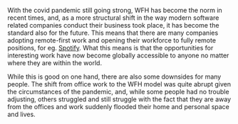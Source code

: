 With the covid pandemic still going strong, WFH has become the norm in recent times, and, as a more structural shift in the way modern software related companies conduct their business took place, it has become the standard also for the future. This means that there are many companies adopting remote-first work and opening their workforce to fully remote positions, for eg. [Spotify](https://hrblog.spotify.com/2021/02/12/introducing-working-from-anywhere/). What this means is that the opportunities for interesting work have now become globally accessible to anyone no matter where they are within the world.

While this is good on one hand, there are also some downsides for many people. The shift from office work to the WFH model was quite abrupt given the circumstances of the pandemic, and, while some people had no trouble adjusting, others struggled and still struggle with the fact that they are away from the offices and work suddenly flooded their home and personal space and lives.
